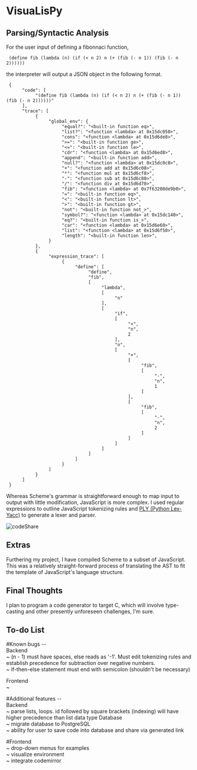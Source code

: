 VisuaLisPy
=========


Parsing/Syntactic Analysis
------------------
For the user input of defining a fibonnaci function, 

     (define fib (lambda (n) (if (< n 2) n (+ (fib (- n 1)) (fib (- n 2))))))

the interpreter will output a JSON object in the following format.

     {
          "code": [
               "(define fib (lambda (n) (if (< n 2) n (+ (fib (- n 1)) (fib (- n 2))))))"
          ], 
          "trace": [
               {
                    "global_env": {
                         "equal?": "<built-in function eq>", 
                         "list?": "<function <lambda> at 0x15dc050>", 
                         "cons": "<function <lambda> at 0x15d6de8>", 
                         ">=": "<built-in function ge>", 
                         "<=": "<built-in function le>", 
                         "cdr": "<function <lambda> at 0x15d6ed8>", 
                         "append": "<built-in function add>", 
                         "null?": "<function <lambda> at 0x15dc0c8>", 
                         "+": "<function add at 0x15d6c08>", 
                         "*": "<function mul at 0x15d6cf8>", 
                         "-": "<function sub at 0x15d6c80>", 
                         "/": "<function div at 0x15d6d70>", 
                         "fib": "<function <lambda> at 0x7f63200de9b0>", 
                         "=": "<built-in function eq>", 
                         "<": "<built-in function lt>", 
                         ">": "<built-in function gt>", 
                         "not": "<built-in function not_>", 
                         "symbol?": "<function <lambda> at 0x15dc140>", 
                         "eq?": "<built-in function is_>", 
                         "car": "<function <lambda> at 0x15d6e60>", 
                         "list": "<function <lambda> at 0x15d6f50>", 
                         "length": "<built-in function len>", 
                    }
               }, 
               {
                    "expression_trace": [
                         {
                              "define": [
                                   "define", 
                                   "fib", 
                                   [
                                        "lambda", 
                                        [
                                             "n"
                                        ], 
                                        [
                                             "if", 
                                             [
                                                  "<", 
                                                  "n", 
                                                  2
                                             ], 
                                             "n", 
                                             [
                                                  "+", 
                                                  [
                                                       "fib", 
                                                       [
                                                            "-", 
                                                            "n", 
                                                            1
                                                       ]
                                                  ], 
                                                  [
                                                       "fib", 
                                                       [
                                                            "-", 
                                                            "n", 
                                                            2
                                                       ]
                                                  ]
                                             ]
                                        ]
                                   ]
                              ]
                         }
                    ]
               }
          ]
     }

Whereas Scheme's grammar is straightforward enough to map input to output with little modification, JavaScript is more complex. I used regular expressions to outline JavaScript tokenizing rules and [PLY (Python Lex-Yacc)](http://www.dabeaz.com/ply/) to generate a lexer and parser. 



![codeShare](https://raw.githubusercontent.com/lolilo/lispy_web/js_parse/images/codeShare.png)


Extras
------------------
Furthering my project, I have compiled Scheme to a subset of JavaScript. This was a relatively straight-forward process of translating the AST to fit the template of JavaScript's language structure. 

Final Thoughts
------------------
I plan to program a code generator to target C, which will involve type-casting and other presently unforeseen challenges, I'm sure. 


To-do List
------------------

#Known bugs -- 
<br /> Backend
<br /> ~ (n - 1) must have spaces, else reads as '-1'. Must edit tokenizing rules and establish precedence for subtraction over negative numbers.
<br /> ~ if-then-else statement must end with semicolon (shouldn't be necessary)

Frontend
<br /> ~ 


#Additional features -- 
<br /> Backend
<br /> ~ parse lists, loops. id followed by square brackets (indexing) will have higher precedence than list data type
Database
<br /> ~ migrate database to PostgreSQL
<br /> ~ ability for user to save code into database and share via generated link

#Frontend
<br /> ~ drop-down menus for examples
<br /> ~ visualize environment
<br /> ~ integrate codemirror

